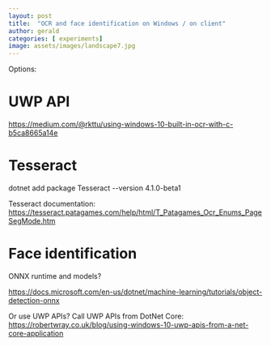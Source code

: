 ```yaml
---
layout: post
title:  "OCR and face identification on Windows / on client"
author: gerald
categories: [ experiments]
image: assets/images/landscape7.jpg
---
```



Options:

# UWP API
https://medium.com/@rkttu/using-windows-10-built-in-ocr-with-c-b5ca8665a14e 

# Tesseract

dotnet add package Tesseract --version 4.1.0-beta1

Tesseract documentation:
https://tesseract.patagames.com/help/html/T_Patagames_Ocr_Enums_PageSegMode.htm 

# Face identification

ONNX runtime and models?

https://docs.microsoft.com/en-us/dotnet/machine-learning/tutorials/object-detection-onnx 


Or use UWP APIs?
Call UWP APIs from DotNet Core:
https://robertwray.co.uk/blog/using-windows-10-uwp-apis-from-a-net-core-application


